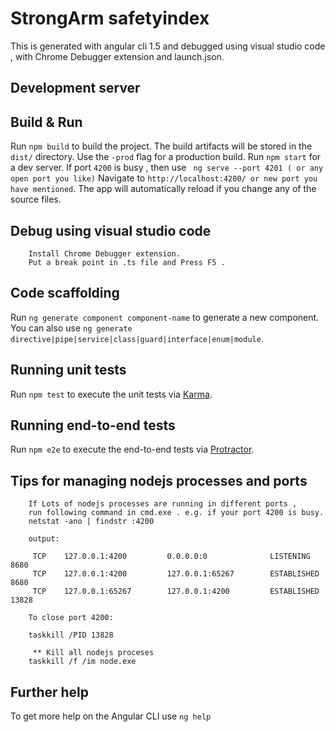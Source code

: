 # StrongArm safetyindex

This is generated with angular cli 1.5 and debugged using visual studio code , with Chrome Debugger extension and launch.json.

## Development server
## Build & Run

Run `npm build` to build the project. The build artifacts will be stored in the `dist/` directory. Use the `-prod` flag for a production build.
Run `npm start` for a dev server. If port `4200` is busy , then use ` ng serve --port 4201 ( or any open port you like)` Navigate to `http://localhost:4200/ or new port you have mentioned`. The app will automatically reload if you change any of the source files.

## Debug using visual studio code
        Install Chrome Debugger extension.
        Put a break point in .ts file and Press F5 .
## Code scaffolding

Run `ng generate component component-name` to generate a new component. You can also use `ng generate directive|pipe|service|class|guard|interface|enum|module`.

## Running unit tests

Run `npm test` to execute the unit tests via [Karma](https://karma-runner.github.io).

## Running end-to-end tests

Run `npm e2e` to execute the end-to-end tests via [Protractor](http://www.protractortest.org/).

## Tips for managing nodejs processes and ports
        If Lots of nodejs processes are running in different ports , 
        run following command in cmd.exe . e.g. if your port 4200 is busy.
        netstat -ano | findstr :4200
        
        output:
        
         TCP    127.0.0.1:4200         0.0.0.0:0              LISTENING       8680
         TCP    127.0.0.1:4200         127.0.0.1:65267        ESTABLISHED     8680
         TCP    127.0.0.1:65267        127.0.0.1:4200         ESTABLISHED     13828
        
        To close port 4200:
        
        taskkill /PID 13828
        
         ** Kill all nodejs proceses
        taskkill /f /im node.exe

## Further help

To get more help on the Angular CLI use `ng help` 
